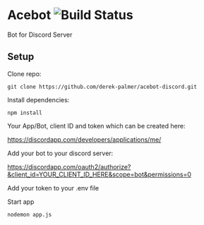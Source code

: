 # Acebot ![Build Status](https://travis-ci.org/derek-palmer/acebot-discord.svg)
Bot for Discord Server

## Setup

Clone repo:
```
git clone https://github.com/derek-palmer/acebot-discord.git
```

Install dependencies:

```
npm install
```
Your App/Bot, client ID and token which can be created here:

https://discordapp.com/developers/applications/me/

Add your bot to your discord server:

https://discordapp.com/oauth2/authorize?&client_id=YOUR_CLIENT_ID_HERE&scope=bot&permissions=0

Add your token to your .env file

Start app
```
nodemon app.js
```
